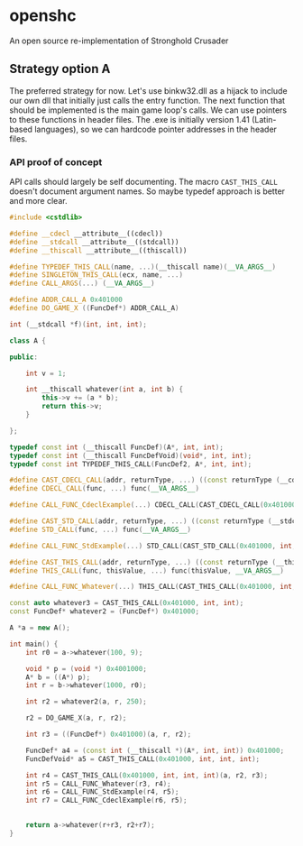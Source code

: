 # openshc
An open source re-implementation of Stronghold Crusader

## Strategy option A
The preferred strategy for now. Let's use binkw32.dll as a hijack to include our own dll that initially just calls the entry function.
The next function that should be implemented is the main game loop's calls.
We can use pointers to these functions in header files.
The .exe is initially version 1.41 (Latin-based languages), so we can hardcode pointer addresses in the header files.

### API proof of concept
API calls should largely be self documenting.
The macro `CAST_THIS_CALL` doesn't document argument names. So maybe typedef approach is better and more clear.

```cpp
#include <cstdlib> 

#define __cdecl __attribute__((cdecl))
#define __stdcall __attribute__((stdcall))
#define __thiscall __attribute__((thiscall))

#define TYPEDEF_THIS_CALL(name, ...)(__thiscall name)(__VA_ARGS__)
#define SINGLETON_THIS_CALL(ecx, name, ...)
#define CALL_ARGS(...) (__VA_ARGS__)

#define ADDR_CALL_A 0x401000
#define DO_GAME_X ((FuncDef*) ADDR_CALL_A)

int (__stdcall *f)(int, int, int);

class A {

public:

    int v = 1;

    int __thiscall whatever(int a, int b) {
        this->v += (a * b);
        return this->v;
    }

};

typedef const int (__thiscall FuncDef)(A*, int, int);
typedef const int (__thiscall FuncDefVoid)(void*, int, int);
typedef const int TYPEDEF_THIS_CALL(FuncDef2, A*, int, int);

#define CAST_CDECL_CALL(addr, returnType, ...) ((const returnType (__cdecl *)(__VA_ARGS__)) addr)
#define CDECL_CALL(func, ...) func(__VA_ARGS__)

#define CALL_FUNC_CdeclExample(...) CDECL_CALL(CAST_CDECL_CALL(0x401000, int, int, int), __VA_ARGS__)

#define CAST_STD_CALL(addr, returnType, ...) ((const returnType (__stdcall *)(__VA_ARGS__)) addr)
#define STD_CALL(func, ...) func(__VA_ARGS__)

#define CALL_FUNC_StdExample(...) STD_CALL(CAST_STD_CALL(0x401000, int, int, int), __VA_ARGS__)

#define CAST_THIS_CALL(addr, returnType, ...) ((const returnType (__thiscall *)(void*, __VA_ARGS__)) addr)
#define THIS_CALL(func, thisValue, ...) func(thisValue, __VA_ARGS__)

#define CALL_FUNC_Whatever(...) THIS_CALL(CAST_THIS_CALL(0x401000, int, int, int), a, __VA_ARGS__)

const auto whatever3 = CAST_THIS_CALL(0x401000, int, int);
const FuncDef* whatever2 = (FuncDef*) 0x401000;

A *a = new A();

int main() {
    int r0 = a->whatever(100, 9);

    void * p = (void *) 0x4001000;
    A* b = ((A*) p);
    int r = b->whatever(1000, r0);

    int r2 = whatever2(a, r, 250);

    r2 = DO_GAME_X(a, r, r2);

    int r3 = ((FuncDef*) 0x401000)(a, r, r2);

    FuncDef* a4 = (const int (__thiscall *)(A*, int, int)) 0x401000;
    FuncDefVoid* a5 = CAST_THIS_CALL(0x401000, int, int, int);

    int r4 = CAST_THIS_CALL(0x401000, int, int, int)(a, r2, r3);
    int r5 = CALL_FUNC_Whatever(r3, r4);
    int r6 = CALL_FUNC_StdExample(r4, r5);
    int r7 = CALL_FUNC_CdeclExample(r6, r5);
    

    return a->whatever(r+r3, r2+r7);
}
```
